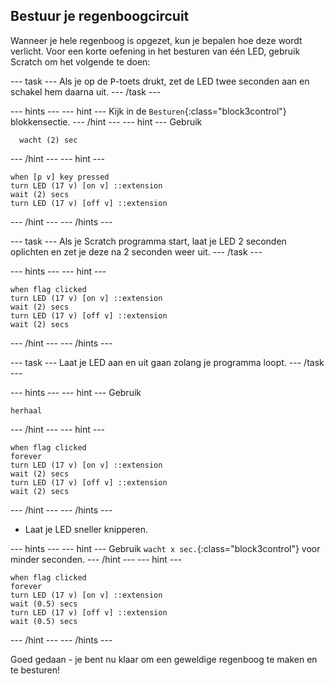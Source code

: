 ## Bestuur je regenboogcircuit

Wanneer je hele regenboog is opgezet, kun je bepalen hoe deze wordt verlicht. Voor een korte oefening in het besturen van één LED, gebruik Scratch om het volgende te doen:

\--- task \--- Als je op de <kbd>P</kbd>-toets drukt, zet de LED twee seconden aan en schakel hem daarna uit. \--- /task \---

\--- hints \--- \--- hint \--- Kijk in de `Besturen`{:class="block3control"} blokkensectie. \--- /hint \--- \--- hint \--- Gebruik

```blocks3
  wacht (2) sec
```

\--- /hint \--- \--- hint \---

```blocks3
when [p v] key pressed
turn LED (17 v) [on v] ::extension
wait (2) secs
turn LED (17 v) [off v] ::extension
```

\--- /hint \--- \--- /hints \---

\--- task \--- Als je Scratch programma start, laat je LED 2 seconden oplichten en zet je deze na 2 seconden weer uit. \--- /task \---

\--- hints \--- \--- hint \---

```blocks3
when flag clicked
turn LED (17 v) [on v] ::extension
wait (2) secs
turn LED (17 v) [off v] ::extension
wait (2) secs
```

\--- /hint \--- \--- /hints \---

\--- task \--- Laat je LED aan en uit gaan zolang je programma loopt. \--- /task \---

\--- hints \--- \--- hint \--- Gebruik

```blocks3
herhaal
```

\--- /hint \--- \--- hint \---

```blocks3
when flag clicked
forever
turn LED (17 v) [on v] ::extension
wait (2) secs
turn LED (17 v) [off v] ::extension
wait (2) secs
```

\--- /hint \--- \--- /hints \---

+ Laat je LED sneller knipperen.

\--- hints \--- \--- hint \--- Gebruik `wacht x sec.`{:class="block3control"} voor minder seconden. \--- /hint \--- \--- hint \---

```blocks3
when flag clicked
forever
turn LED (17 v) [on v] ::extension
wait (0.5) secs
turn LED (17 v) [off v] ::extension
wait (0.5) secs
```

\--- /hint \--- \--- /hints \---

Goed gedaan - je bent nu klaar om een geweldige regenboog te maken en te besturen!